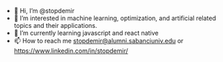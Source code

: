 - 👋 Hi, I’m @stopdemir
- 👀 I’m interested in machine learning, optimization, and artificial related topics and their applications. 
- 🌱 I’m currently learning javascript and react native
- 📫 How to reach me stopdemir@alumni.sabanciuniv.edu or https://www.linkedin.com/in/stopdemir/

<!---
stopdemir/stopdemir is a ✨ special ✨ repository because its `README.md` (this file) appears on your GitHub profile.
You can click the Preview link to take a look at your changes.
--->
